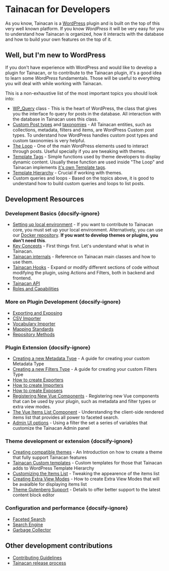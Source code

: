# Tainacan for Developers

As you know, Tainacan is a [WordPress](https://wordpress.org) plugin and is built on the top of this very well known platform. If you know _WordPress_ it will be very easy for you to understand how Tainacan is organized, how it interacts with the database and how to build your own features on the top of it.

## Well, but I'm new to WordPress

If you don't have experience with WordPress and would like to develop a plugin for Tainacan, or to contribute to the Tainacan plugin, it's a good idea to learn some _WordPress_ fundamentals. Those will be useful to everything you will deal with while working with Tainacan.

This is a non-exhaustive list of the most important topics you should look into:

- [WP_Query](https://developer.wordpress.org/reference/classes/wp_query/ ":ignore") class - This is the heart of WordPress, the class that gives you the interface fo query for posts in the database. All interaction with the database in Tainacan uses this class.
- [Custom Post types](https://wordpress.org/support/article/post-types/ ":ignore") and [taxonomies](https://codex.wordpress.org/Taxonomies ":ignore") - All Tainacan entities, such as collections, metadata, filters and items, are WordPress Custom post types. To understand how WordPress handles custom post types and custom taxonomies is very helpful.
- [The Loop](https://developer.wordpress.org/themes/basics/the-loop/ ":ignore") - One of the main WordPress elements used to interact through posts. Useful specially if you are tweaking with themes.
- [Template Tags](https://developer.wordpress.org/themes/basics/template-tags/ ":ignore") - Simple functions used by theme developers to display dynamic content. Usually these function are used inside "The Loop" and Tainacan implements [it's own Template tags](https://github.com/tainacan/tainacan/blob/develop/src/classes/theme-helper/template-tags.php ":ignore").
- [Template Hierarchy](https://developer.wordpress.org/themes/basics/template-hierarchy/ ":ignore") - Crucial if working with themes.
- Custom queries and loops - Based on the topics above, it is good to understand how to build custom queries and loops to list posts.

## Development Resources

### Development Basics {docsify-ignore}

- [Setting up local environment](/dev/setup-local.md) - If you want to contribute to Tainacan core, you must set up your local environment. Alternatively, you can use our [Docker repository](https://github.com/tainacan/tainacan-docker ":ignore"). **If you want to develop themes or plugins, you don't need this**.
- [Key Concepts](/dev/key-concepts.md) - First things first. Let's understand what is what in Tainacan.
- [Tainacan internals](/dev/internal-api.md) - Reference on Tainacan main classes and how to use them.
- [Tainacan Hooks](/dev/hooks.md) - Expand or modify different sections of code without modifying the plugin, using Actions and Filters, both in backend and frontend.
- [Tainacan API](https://tainacan.org/api-docs/ ":ignore")
- [Roles and Capabilities](/dev/roles-capabilities.md)

### More on Plugin Development {docsify-ignore}

- [Exporting and Exposing](/dev/exporting-and-exposing.md)
- [CSV Importer](/dev/csv-importer.md)
- [Vocabulary Importer](/dev/vocabulary-importer.md)
- [Mapping Standards](/dev/mapping-standards.md)
- [Repository Methods](/dev/repository-methods.md)

### Plugin Extension {docsify-ignore}

- [Creating a new Metadata Type](/dev/creating-metadata-type.md) - A guide for creating your custom Metadata Type
- [Creating a new Filters Type](/dev/creating-filters-type.md) - A guide for creating your custom Filters Type
- [How to create Exporters](/dev/exporter-flow.md)
- [How to create Importers](/dev/importer-flow.md)
- [How to create Exposers](/dev/exposers.md)
- [Registering New Vue Components](/dev/registering-custom-vue-components.md) - Registering new Vue components that can be used by your plugin, such as metadata and filter types or extra view modes.
- [The Vue Items List Component](/dev/the-vue-items-list-component.md) - Understanding the client-side rendered items list that provides all power to faceted search.
- [Admin UI options](/dev/admin-ui-options.md) - Using a filter the set a series of variables that customize the Tainacan Admin panel

### Theme development or extension {docsify-ignore}

- [Creating compatible themes](/dev/creating-compatible-themes.md) - An Introduction on how to create a theme that fully support Tainacan features
- [Tainacan Custom templates](/dev/custom-templates.md) - Custom templates for those that Tainacan adds to WordPress Template Hierarchy
- [Customizing the Items List](/dev/customizing-the-items-list.md) - Tweaking the appearence of the items list
- [Creating Extra View Modes](/dev/extra-view-modes) - How to create Extra View Modes that will be avaialble for displaying items list
- [Theme Gutenberg Support](/dev/theme-gutenberg-support.md) - Details to offer better support to the latest content block editor

### Configuration and performance {docsify-ignore}

- [Faceted Search](/dev/faceted-search.md)
- [Search Engine](/dev/search-engine.md)
- [Garbage Collector](/dev/garbage-collector.md)

## Other development contributions

- [Contributing Guidelines](/dev/CONTRIBUTING.md)
- [Tainacan release process](/dev/release.md)
